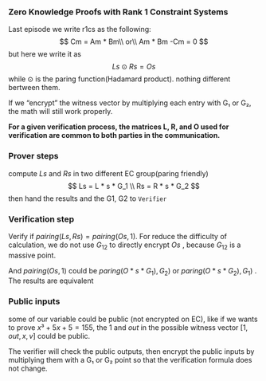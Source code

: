 ### Zero Knowledge Proofs with Rank 1 Constraint Systems

Last episode we write r1cs as the following:
$$
Cm = Am * Bm\\
or\\
Am * Bm -Cm = 0
$$
but here we write it as
$$
Ls⊙Rs=Os
$$
while ⊙ is the paring function(Hadamard product). nothing different bertween them.

If we “encrypt” the witness vector by multiplying each entry with G₁ or G₂, the math will still work properly.



**For a given verification process, the matrices L, R, and O used for verification are common to both parties in the communication.**

### Prover steps

compute $Ls$ and $Rs$ in two different EC group(paring friendly)
$$
Ls = L * s * G_1 \\
Rs = R * s * G_2
$$
then hand the results and the G1, G2 to `Verifier`

### Verification step

Verify if $pairing(Ls, Rs) = pairing(Os, 1)$. For reduce the difficulty of calculation, we do not use $G_{12}$ to  directly encrypt $Os$ , because $G_{12}$ is a massive point.

And $pairing(Os, 1)$ could be $paring\left(O * s * G_1), G_2\right)$ or $paring\left(O * s * G_2), G_1\right)$ . The results are equivalent

### Public inputs

some of our variable could be public (not encrypted on EC), like if we wants to prove $x³ + 5x + 5 = 155$, the $1$ and $out$ in the possible witness vector $[1, out, x, v]$ could be public.

The verifier will check the public outputs, then encrypt the public inputs by multiplying them with a G₁ or G₂ point so that the verification formula does not change.

